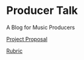 # Producer Talk
A Blog for Music Producers

[Project Proposal](https://github.com/ikejs/producer_talk/blob/master/proposal.md)

[Rubric](https://github.com/ikejs/producer_talk/blob/master/rubric.md)